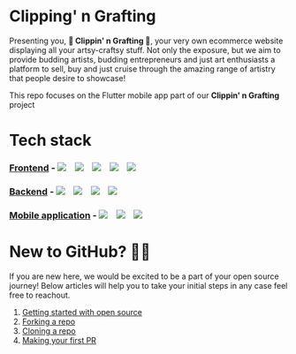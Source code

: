 # Clipping' n Grafting
Presenting you, 🎉<b> Clippin' n Grafting </b>🎉, your very own ecommerce website displaying all your artsy-craftsy stuff. Not only the exposure, but we aim to provide budding artists, budding entrepreneurs and just art enthusiasts a platform to sell, buy and just cruise through the amazing range of artistry that people desire to showcase! 

This repo focuses on the Flutter mobile app part of our <b>Clippin' n Grafting</b> project

# Tech stack

### [Frontend](https://github.com/Google-Developer-Student-Club-I2IT/Clippin_n_grafting-Web) - <img src="https://img.shields.io/badge/react-%2320232a.svg?style=for-the-badge&logo=react&logoColor=%2361DAFB" />&nbsp;&nbsp;&nbsp; <img src="https://img.shields.io/badge/html5-%23E34F26.svg?style=for-the-badge&logo=html5&logoColor=white)" />&nbsp;&nbsp;&nbsp;  <img src="https://img.shields.io/badge/css3-%231572B6.svg?style=for-the-badge&logo=css3&logoColor=white" />&nbsp;&nbsp;&nbsp; <img src="https://img.shields.io/badge/javascript-%23323330.svg?style=for-the-badge&logo=javascript&logoColor=%23F7DF1E)" />&nbsp;&nbsp;&nbsp; <img src="https://img.shields.io/badge/SASS-hotpink.svg?style=for-the-badge&logo=SASS&logoColor=white" />&nbsp;&nbsp;&nbsp;

### [Backend](https://github.com/Google-Developer-Student-Club-I2IT/Clippin_n_grafting-Backend) - <img src="https://img.shields.io/badge/django-092E20.svg?&style=for-the-badge&logo=django&logoColor=white" />&nbsp;&nbsp;&nbsp; <img src="https://img.shields.io/badge/DJANGO-REST-ff1709?style=for-the-badge&logo=django&logoColor=white&color=ff1709&labelColor=gray" />&nbsp;&nbsp;&nbsp; <img src="https://img.shields.io/badge/python-3670A0?style=for-the-badge&logo=python&logoColor=ffdd54" />&nbsp;&nbsp;&nbsp;  <img src="https://img.shields.io/badge/postgres-%23316192.svg?style=for-the-badge&logo=postgresql&logoColor=white" />&nbsp;&nbsp;&nbsp;  

### [Mobile application](https://github.com/Google-Developer-Student-Club-I2IT/Clippin_n_grafting-App) - <img src="https://img.shields.io/badge/Flutter-%2302569B.svg?style=for-the-badge&logo=Flutter&logoColor=white" />&nbsp;&nbsp;&nbsp; <img src="https://img.shields.io/badge/dart-%230175C2.svg?style=for-the-badge&logo=dart&logoColor=white" />&nbsp;&nbsp;&nbsp; <img src="https://img.shields.io/badge/MUI-%230081CB.svg?style=for-the-badge&logo=material-ui&logoColor=white" />&nbsp;&nbsp;&nbsp; 


# New to GitHub? 🙏🏼
If you are new here, we would be excited to be a part of your open source journey! Below articles will help you to take your initial steps in any case feel free to reachout.

1. [Getting started with open source](https://rohinirg.hashnode.dev/getting-started-with-your-open-source-journey)  
2. [Forking a repo](https://docs.github.com/en/get-started/quickstart/fork-a-repo)
3. [Cloning a repo](https://docs.github.com/en/desktop/contributing-and-collaborating-using-github-desktop/working-with-your-remote-repository-on-github-or-github-enterprise/creating-an-issue-or-pull-request)
4. [Making your first PR](https://opensource.com/article/19/7/create-pull-request-github)

